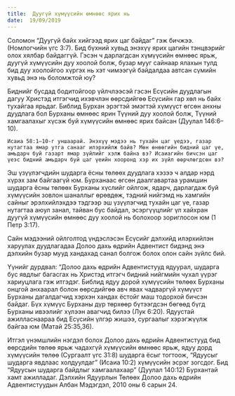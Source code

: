 ```yaml
---
title:  Дуугүй хүмүүсийн өмнөөс ярих нь
date:  19/09/2019
---
```


Соломон “Дуугүй байх хийгээд ярих цаг байдаг” гэж бичжээ. (Номлогчийн үгс 3:7). Бид бүхний хувьд энэхүү ярих цагийн тэнцвэрийг олох хялбар байдаггүй. Гэсэн ч дарлагдсан хүмүүсийн өмнөөс ярьж, дуугүй хүмүүсийн дуу хоолой болж, бузар мууг сайнаар ялахын тулд бид дуу хоолойгоо хүргэх нь хэт чимээгүй байдалдаа автсан сүмийн хувьд энэ нь боломжтой юу?

Биднийг бусдад бодитойгоор үйлчлээсэй гэсэн Есүсийн дуудлагын дагуу Христэд итгэгчид ихэвчлэн өөрсдийгөө Есүсийн гар хөл нь байх тухайгаа ярьдаг. Библид Бурхан эрэгтэй эмэгтэй хүмүүст өгсөн анхны дуудлага бол Бурханы өмнөөс ярин Түүний дуу хоолой болж, Түүний хамгаалахыг хүсэж буй хүмүүсийн өмнөөс ярих байсан (Дуулал 146:6–10).

`Исаиа 58:1–10-г уншаарай. Энэхүү мэдээ нь тухайн цаг үедээ, газар нутагтаа ямар утга санааг илэрхийлж байв? Мөн өнөөгийн бидний цаг үе, амьдарч буй газарт ямар зүйлийг хэлж байна вэ? Исаиагийн бичсэн цаг үеэс бидний амьдарч буй цаг үеийн хооронд хэр их зүйл өөрчлөгдсөн вэ?`

Эш үзүүлэгчдийн шударга ёсны төлөөх дуудлага хэзээ ч алдар нэрд хүрэх зам байгаагүй юм. Бурханаас өгсөн даалгавартаа урамшин шударга ёсны төлөөх Бурханы хүслийг ойлгож, ядарч, дарлагдаж буй хүмүүсийн зовлон шаналлыг өрөвдөж, тэдний нийгэмд нь хамгийн сайныг эрэлхийлэхдээ тэдгээр эш үзүүлэгчид тухайн цаг үе, газар нутагтаа аюул занал, тайван бус байдал, эсэргүүцлийг үл хайхран дуугүй хүмүүсийн өмнөөс дуу хоолой нь болохоор зориглосон юм (1 Петр 3:17).

Сайн мэдээний ойлголтод үндэслэсэн Есүсийг дэлхийд илэрхийлэн харуулах дуудлагадаа Долоо дахь өдрийн Адвентист бидэнд энэ дэлхийн бузар мууд хандахад санал болгож болох олон сайн зүйлс бий.

Үүнийг дурдвал: “Долоо дахь өдрийн Адвентистууд ядуурал, шударга бус явдлыг багасгах нь Христэд итгэгч бидний нийгмийн чухал үүрэг хариуцлага гэж итгэдэг. Библид ядуу дорой хүмүүсийн төлөөх Бурханы онцгой анхаарал болон өөрсдийгөө авч явах чадваргүй хүмүүст Бурханы дагалдагчид хэрхэн хандах ёстойг маш тодорхой бичсэн байдаг. Бүх хүмүүс Бурханы дүр төрхөөр бүтээгдсэн бөгөөд бүгд Бурханы ивээлийг хүлээн авагчид билээ (Лук 6:20). Ядуустай ажилласнаараа бид Есүсийн үлгэр жишээ, сургаалыг хэрэгжүүлж байгаа юм (Матай 25:35,36).

Итгэл үнэмшлийн нэгдэл болох Долоо дахь өдрийн Адвентистууд бид өөрсдийн төлөө ярьж чадахгүй хүмүүсийн өмнөөс ярьж, ядуу дорд хүмүүсийн төлөө (Сургаалт үгс 31:8) шударга ёсыг тогтоож, “Ядуусыг шударга явдлаас холдуулдаг” (Исаиа 10:2) хүмүүсийн эсрэг зогсдог. Бид “Ядуусын шударга байдлыг хамгаалахаар” (Дуулал 140:12) Бурхантай хамт ажилладаг. Дэлхийн Ядуурлын Төлөөх Долоо дахь өдрийн Адвентистуудын Албан Мэдэгдэл, 2010 оны 6 сарын 24.